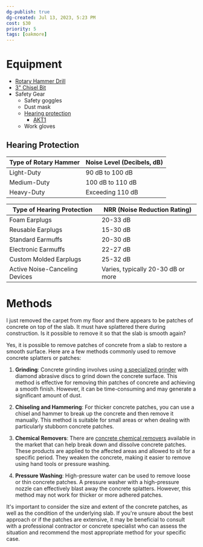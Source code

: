 ```yaml
---
dg-publish: true
dg-created: Jul 13, 2023, 5:23 PM
cost: $30
priority: 5
tags: [oakmore]
---
```


# Equipment

- [Rotary Hammer Drill](https://www.amazon.com/Handife-Functions-Vibration-Technology-Regulation/dp/B0921SCSNP?th=1)
- [3" Chisel Bit](https://www.amazon.com/gp/product/B07KYFRKZY/ref=ppx_yo_dt_b_asin_title_o01_s00?ie=UTF8&th=1)
- Safety Gear
	- Safety goggles
	- Dust mask
	- [Hearing protection](https://www.amazon.com/Walkers-Razor-Slim-Passive-Earmuff/dp/B06VWJL9LG/ref=sr_1_10)
		- [AKT1](https://www.amazon.com/AKT1-Sport-Amplification-Hearing-Protection/dp/B07JQDFF1G)
	- Work gloves

## Hearing Protection

| Type of Rotary Hammer | Noise Level (Decibels, dB) |
|----------------------|----------------------------|
| Light-Duty           | 90 dB to 100 dB            |
| Medium-Duty          | 100 dB to 110 dB           |
| Heavy-Duty           | Exceeding 110 dB           |

| Type of Hearing Protection     | NRR (Noise Reduction Rating)       |
|--------------------------------|------------------------------------|
| Foam Earplugs                  | 20-33 dB                           |
| Reusable Earplugs              | 15-30 dB                           |
| Standard Earmuffs              | 20-30 dB                           |
| Electronic Earmuffs            | 22-27 dB                           |
| Custom Molded Earplugs         | 25-32 dB                           |
| Active Noise-Canceling Devices | Varies, typically 20-30 dB or more |

# Methods

I just removed the carpet from my floor and there appears to be patches of concrete on top of the slab. It must have splattered there during construction. Is it possible to remove it so that the slab is smooth again?

Yes, it is possible to remove patches of concrete from a slab to restore a smooth surface. Here are a few methods commonly used to remove concrete splatters or patches:

1. **Grinding**: Concrete grinding involves using [a specialized grinder](https://www.homedepot.com/p/WEN-7-Amp-Corded-4-1-2-in-Angle-Grinder-944/207132795) with diamond abrasive discs to grind down the concrete surface. This method is effective for removing thin patches of concrete and achieving a smooth finish. However, it can be time-consuming and may generate a significant amount of dust.
    
2. **Chiseling and Hammering**: For thicker concrete patches, you can use a chisel and hammer to break up the concrete and then remove it manually. This method is suitable for small areas or when dealing with particularly stubborn concrete patches.
    
3. **Chemical Removers**: There are [concrete chemical removers](https://www.homedepot.com/p/ECOLAB-1-Gal-Fast-Action-Floor-Stripper-7700407/321779388) available in the market that can help break down and dissolve concrete patches. These products are applied to the affected areas and allowed to sit for a specific period. They weaken the concrete, making it easier to remove using hand tools or pressure washing.
    
4. **Pressure Washing**: High-pressure water can be used to remove loose or thin concrete patches. A pressure washer with a high-pressure nozzle can effectively blast away the concrete splatters. However, this method may not work for thicker or more adhered patches.
    

It's important to consider the size and extent of the concrete patches, as well as the condition of the underlying slab. If you're unsure about the best approach or if the patches are extensive, it may be beneficial to consult with a professional contractor or concrete specialist who can assess the situation and recommend the most appropriate method for your specific case.

